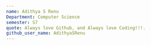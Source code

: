```yaml
---
name: Adithya S Renu
Department: Computer Science
semester: S7
quote: Always love Github, and Always love Coding!!!.
github_user_name: AdithyaSRenu
---
```

